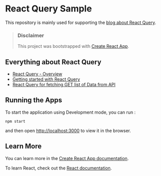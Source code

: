 # React Query Sample

This repository is mainly used for supporting the [blog about React Query](https://sherlyfebrianti96.medium.com/getting-started-with-react-query-8e684798be9b?source=friends_link&sk=276c912a4210085e39a4425870256319).

> ### Disclaimer
> This project was bootstrapped with [Create React App](https://github.com/facebook/create-react-app).

## Everything about React Query

- [React Query - Overview](https://sherlyfebrianti96.medium.com/react-query-overview-ae4aeffe3c12?source=friends_link&sk=ef46571c92d35c6cd35da80088fe1db0)
- [Getting started with React Query](https://sherlyfebrianti96.medium.com/getting-started-with-react-query-8e684798be9b?source=friends_link&sk=276c912a4210085e39a4425870256319)
- [React Query for fetching GET list of Data from API](https://sherlyfebrianti96.medium.com/react-query-for-fetching-get-list-of-data-from-api-6d105e57ea50?source=friends_link&sk=632cbb243115b04ca424fb3a78bbafc1)

## Running the Apps

To start the application using Development mode, you can run :

```
npm start
```

and then open [http://localhost:3000](http://localhost:3000) to view it in the browser.

## Learn More

You can learn more in the [Create React App documentation](https://facebook.github.io/create-react-app/docs/getting-started).

To learn React, check out the [React documentation](https://reactjs.org/).
